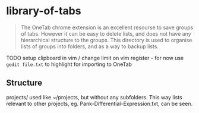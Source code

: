 # library-of-tabs
> The OneTab chrome extension is an excellent resourse to save groups of tabs. However it can be easy to delete lists, and does not have any hierarchical structure to the groups. This directory is used to organise lists of groups into folders, and as a way to backup lists. 

TODO setup clipboard in vim / change limit on vim register - for now use `gedit file.txt` to highlight for importing to OneTab

## Structure

projects/ used like ~/projects, but without any subfolders. This way lists relevant to other projects, eg. Pank-Differential-Expression.txt, can be seen.


